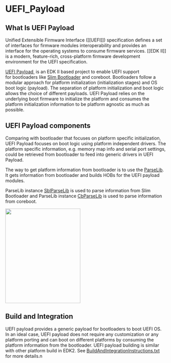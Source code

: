# UEFI_Payload

## What Is UEFI Payload
Unified Extensible Firmware Interface ([[UEFI]]) specification defines a set of interfaces for firmware modules interoperability and provides an interface for the operating systems to consume firmware services.
[[EDK II]] is a modern, feature-rich, cross-platform firmware development environment for the UEFI specification.


[UEFI Payload ](https://github.com/tianocore/edk2/tree/master/UefiPayloadPkg) is an EDK II based project to enable UEFI support for bootloaders like [Slim Bootloader](https://github.com/slimbootloader/slimbootloader) and coreboot. Bootloaders follow a modular approach for platform initialization (initialization stages) and OS boot logic (payload). The separation of platform initialization and boot logic allows the choice of different payloads.
UEFI Payload relies on the underlying boot firmware to initialize the platform and consumes the platform initialization information to be platform agnostic as much as possible. 

## UEFI Payload components

Comparing with bootloader that focuses on platform specific initialization, UEFI Payload focuses on boot logic using platform independent drivers. The platform specific information, e.g. memory map info and serial port settings, could be retrieved from bootloader to feed into generic drivers in UEFI Payload. 

The way to get platform information from bootloader is to use the [ParseLib](https://github.com/tianocore/edk2/blob/master/UefiPayloadPkg/Include/Library/BlParseLib.h). It gets information from bootloader and builds HOBs for the UEFI payload modules.

ParseLib instance [SblParseLib](https://github.com/tianocore/edk2/tree/master/UefiPayloadPkg/Library/SblParseLib) is used to parse information from Slim Bootloader and ParseLib instance [CbParseLib](https://github.com/tianocore/edk2/tree/master/UefiPayloadPkg/Library/CbParseLib) is used to parse information from coreboot. 

<img border="0" src="https://github.com/tianocore/tianocore.github.io/blob/master/images/UEFI-Payload.png" width="235" height="296">

## Build and Integration 

UEFI payload provides a generic payload for bootloaders to boot UEFI OS. In an ideal case, UEFI payload does not require any customization or any platform porting and can boot on different platforms by consuming the platform information from the bootloader. 
UEFI payload building is similar with other platform build in EDK2. See [BuildAndIntegrationInstructions.txt](https://github.com/tianocore/edk2/blob/master/UefiPayloadPkg/BuildAndIntegrationInstructions.txt) for more details.n

